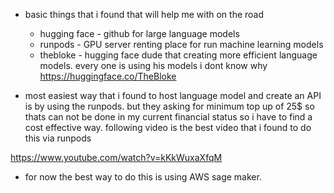 - basic things that i found that will help me with on the road 
	- hugging face - github for large language models 
	- runpods - GPU server renting place for run machine learning models 
	- thebloke - hugging face dude that creating more efficient language models. every one is using his models i dont know why 
	   https://huggingface.co/TheBloke

- most easiest way that i found to host language model and create an API is by using the runpods. but they asking for minimum top up of 25$ so thats can not be done in my current financial status so i have to find a cost effective way. following video is the best video that  i found to do this via runpods 

https://www.youtube.com/watch?v=kKkWuxaXfqM 

- for now the best way to do this is using AWS sage maker. 